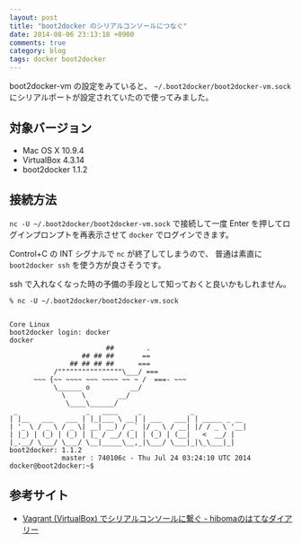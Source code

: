 ```yaml
---
layout: post
title: "boot2docker のシリアルコンソールにつなぐ"
date: 2014-08-06 23:13:18 +0900
comments: true
category: blog
tags: docker boot2docker
---
```

boot2docker-vm の設定をみていると、
`~/.boot2docker/boot2docker-vm.sock` にシリアルポートが設定されていたので使ってみました。

<!--more-->

## 対象バージョン

- Mac OS X 10.9.4
- VirtualBox 4.3.14
- boot2docker 1.1.2

## 接続方法

`nc -U ~/.boot2docker/boot2docker-vm.sock`
で接続して一度 Enter を押してログインプロンプトを再表示させて
`docker` でログインできます。

Control+C の INT シグナルで `nc` が終了してしまうので、
普通は素直に `boot2docker ssh` を使う方が良さそうです。

ssh で入れなくなった時の予備の手段として知っておくと良いかもしれません。

```
% nc -U ~/.boot2docker/boot2docker-vm.sock


Core Linux
boot2docker login: docker
docker
                        ##        .
                  ## ## ##       ==
               ## ## ## ##      ===
           /""""""""""""""""\___/ ===
      ~~~ {~~ ~~~~ ~~~ ~~~~ ~~ ~ /  ===- ~~~
           \______ o          __/
             \    \        __/
              \____\______/
 _                 _   ____     _            _
| |__   ___   ___ | |_|___ \ __| | ___   ___| | _____ _ __
| '_ \ / _ \ / _ \| __| __) / _` |/ _ \ / __| |/ / _ \ '__|
| |_) | (_) | (_) | |_ / __/ (_| | (_) | (__|   <  __/ |
|_.__/ \___/ \___/ \__|_____\__,_|\___/ \___|_|\_\___|_|
boot2docker: 1.1.2
             master : 740106c - Thu Jul 24 03:24:10 UTC 2014
docker@boot2docker:~$
```

## 参考サイト

- [Vagrant (VirtualBox) でシリアルコンソールに繋ぐ - hibomaのはてなダイアリー](http://d.hatena.ne.jp/hiboma/20140130/1391061776 "Vagrant (VirtualBox) でシリアルコンソールに繋ぐ - hibomaのはてなダイアリー")
